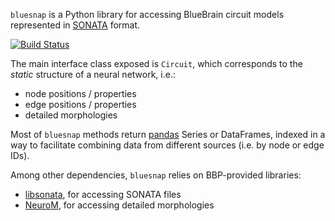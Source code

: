 `bluesnap` is a Python library for accessing BlueBrain circuit models represented in [SONATA](https://github.com/AllenInstitute/sonata/blob/master/docs/SONATA_DEVELOPER_GUIDE.md) format.

[![Build Status](https://travis-ci.com/BlueBrain/snap.svg?branch=master)](https://travis-ci.com/BlueBrain/snap)

The main interface class exposed is `Circuit`, which corresponds to the *static* structure of a neural network, i.e.:
 - node positions / properties
 - edge positions / properties
 - detailed morphologies

Most of `bluesnap` methods return [pandas](https://pandas.pydata.org) Series or DataFrames, indexed in a way to facilitate combining data from different sources (i.e. by node or edge IDs).

Among other dependencies, `bluesnap` relies on BBP-provided libraries:
 - [libsonata](https://github.com/BlueBrain/libsonata), for accessing SONATA files
 - [NeuroM](https://github.com/BlueBrain/NeuroM), for accessing detailed morphologies
